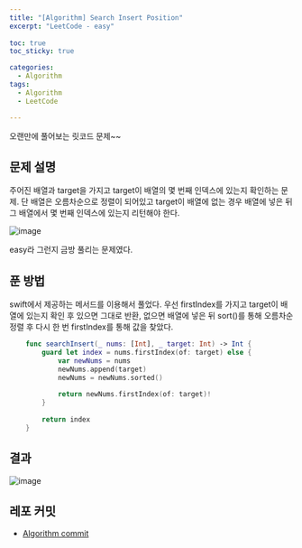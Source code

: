 ```yaml
---
title: "[Algorithm] Search Insert Position"
excerpt: "LeetCode - easy"
  
toc: true
toc_sticky: true

categories:
  - Algorithm
tags:
  - Algorithm
  - LeetCode

---
```


오랜만에 풀어보는 릿코드 문제~~

## 문제 설명
주어진 배열과 target을 가지고 target이 배열의 몇 번째 인덱스에 있는지 확인하는 문제.
단 배열은 오름차순으로 정렬이 되어있고 target이 배열에 없는 경우 배열에 넣은 뒤 그 배열에서 몇 번째 인덱스에 있는지 리턴해야 한다.

![image](https://user-images.githubusercontent.com/22000470/181044615-d1e8da51-2911-4012-a9f7-0aa06af36e26.png)

easy라 그런지 금방 풀리는 문제였다.

## 푼 방법

swift에서 제공하는 메서드를 이용해서 풀었다. 우선 firstIndex를 가지고 target이 배열에 있는지 확인 후 있으면 그대로 반환, 없으면 배열에 넣은 뒤 sort()를 통해 오름차순 정렬 후 다시 한 번 firstIndex를 통해 값을 찾았다.

```swift
    func searchInsert(_ nums: [Int], _ target: Int) -> Int {
        guard let index = nums.firstIndex(of: target) else {
            var newNums = nums
            newNums.append(target)
            newNums = newNums.sorted()
            
            return newNums.firstIndex(of: target)!
        }
        
        return index
    }
```

## 결과

![image](https://user-images.githubusercontent.com/22000470/181045191-40345e4b-65af-47fe-8cef-19c45655d4f8.png)

## 레포 커밋
- [Algorithm commit](https://github.com/eunjooChoi/algorithm/commit/1460f14656446fbf5e9ddd941bb3bc9004114d01)

